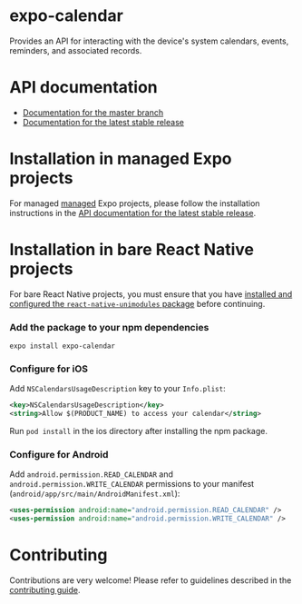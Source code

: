 # expo-calendar

Provides an API for interacting with the device's system calendars, events, reminders, and associated records.

# API documentation

- [Documentation for the master branch](https://github.com/expo/expo/blob/master/docs/pages/versions/unversioned/sdk/calendar.md)
- [Documentation for the latest stable release](https://docs.expo.io/versions/latest/sdk/calendar/)

# Installation in managed Expo projects

For managed [managed](https://docs.expo.io/versions/latest/introduction/managed-vs-bare/) Expo projects, please follow the installation instructions in the [API documentation for the latest stable release](https://docs.expo.io/versions/latest/sdk/calendar/).

# Installation in bare React Native projects

For bare React Native projects, you must ensure that you have [installed and configured the `react-native-unimodules` package](https://github.com/unimodules/react-native-unimodules) before continuing.

### Add the package to your npm dependencies

```
expo install expo-calendar
```

### Configure for iOS

Add `NSCalendarsUsageDescription` key to your `Info.plist`:

```xml
<key>NSCalendarsUsageDescription</key>
<string>Allow $(PRODUCT_NAME) to access your calendar</string>
```

Run `pod install` in the ios directory after installing the npm package.

### Configure for Android

Add `android.permission.READ_CALENDAR` and `android.permission.WRITE_CALENDAR` permissions to your manifest (`android/app/src/main/AndroidManifest.xml`):

```xml
<uses-permission android:name="android.permission.READ_CALENDAR" />
<uses-permission android:name="android.permission.WRITE_CALENDAR" />
```

# Contributing

Contributions are very welcome! Please refer to guidelines described in the [contributing guide](https://github.com/expo/expo#contributing).
